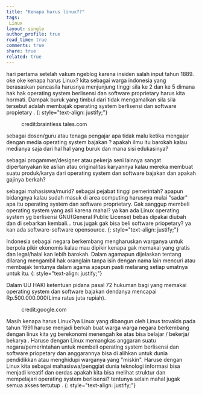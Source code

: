 ```yaml
---
title: "Kenapa harus linux??"
tags:
 Linux
layout: single
author_profile: true
read_time: true
comments: true
share: true
related: true
---
```

hari pertama setelah vakum ngeblog karena insiden salah input tahun 1889.
oke oke kenapa harus Linux? kita sebagai warga indonesia yang berasaskan pancasila harusnya menjunjung tinggi sila ke 2 dan ke 5 dimana hak hak operating system berlisensi dan software proprietary harus kita hormati.
 Dampak buruk yang timbul dari tidak mengamalkan sila sila tersebut adalah  membajak operating system berlisensi dan software propietary .
{: style="text-align: justify;"}
<figure style="width: 200px" class="align-left">
<img src="{{ site.url }}{{ site.baseurl }}/images/software-pirate.jpg" alt="">
<figcaption>credit:braintless tales.com</figcaption>
</figure>
sebagai dosen/guru atau tenaga pengajar apa tidak malu ketika mengajar dengan media operating system bajakan ? apakah ilmu itu barokah kalau medianya saja dari hal hal yang buruk dan mana sisi edukasinya?

sebagai progammer/designer atau pekerja seni lainnya sangat dipertanyakan ke aslian atau originalitas karyannya kalau mereka membuat suatu produk/karya dari operating system dan software bajakan dan apakah gajinya berkah?

sebagai mahasiswa/murid? sebagai pejabat tinggi pemerintah? apapun bidangnya kalau sudah masuk di area computing harusnya mulai "sadar" apa itu operating system dan software proprietary. Gak sanggup membeli operating system yang asli karena mahal? ya kan ada Linux operating system yg berlisensi GNU(General Public License) bebas dipakai diubah dan di sebarkan kembali... trus jugak gak bisa beli software priopetary? ya kan ada software-software opensource.
{: style="text-align: justify;"}

Indonesia sebagai negara berkembang mengharuskan warganya untuk berpola pikir ekonomis kalau mau dipikir kenapa gak memakai yang gratis dan legal/halal kan lebih barokah. Dalam agamapun dijelaskan tentang dilarang mengambil hak oranglain tanpa isin dengan nama lain mencuri atau membajak tentunya dalam agama apapun pasti melarang setiap umatnya untuk itu.
{: style="text-align: justify;"}

Dalam UU HAKI ketentuan pidana pasal 72 hukuman bagi yang memakai operating system dan software bajakan dendanya mencapai Rp.500.000.000(Lima ratus juta rupiah).

<figure style="width: 250px" class="align-center">
<img src="{{ site.url }}{{ site.baseurl }}/images/linux.png" alt="">
<figcaption>credit:google.com</figcaption>
</figure>

Masih kenapa harus Linux?ya Linux yang dibangun oleh Linus trovalds pada tahun 1991 haruse menjadi berkah buat warga warga negara berkembang dengan linux kita yg berekonomi menengah ke atas bisa belajar / bekerja/ bekarya . Haruse dengan Linux memangkas anggaran suatu negara/pemerintahan untuk membeli operating system berlisensi dan software priopetary dan anggarannya bisa di alihkan untuk dunia pendidikkan atau menghidupi warganya yang "miskin". Haruse  dengan Linux kita sebagai mahasiswa/penggiat dunia teknologi informasi bisa menjadi kreatif dan cerdas  apakah kita bisa melihat struktur dan mempelajari operating system berlisensi? tentunya selain mahal jugak semua akses tertutup .
{: style="text-align: justify;"}

